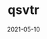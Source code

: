 ---
title: qsvtr
date: 2021-05-10
twiiter: https://twitter.com/qsvtr
summary: Hi I am a delagator!
---